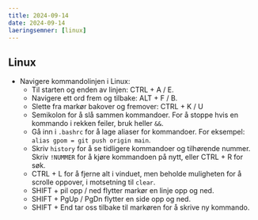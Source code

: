 ```yaml
---
title: 2024-09-14
date: 2024-09-14
laeringsemner: [linux]
---
```


## Linux
* Navigere kommandolinjen i Linux:
    * Til starten og enden av linjen: CTRL + A / E.
    * Navigere ett ord frem og tilbake: ALT + F / B.
    * Slette fra markør bakover og fremover: CTRL + K / U
    * Semikolon for å slå sammen kommandoer. For å stoppe hvis en kommando i rekken feiler, bruk heller `&&`.
    * Gå inn i `.bashrc` for å lage aliaser for kommandoer. For eksempel: `alias gpom = git push origin main`.
    * Skriv `history` for å se tidligere kommandoer og tilhørende nummer. Skriv `!NUMMER` for å kjøre kommandoen på nytt, eller CTRL + R for søk.
    * CTRL + L for å fjerne alt i vinduet, men beholde muligheten for å scrolle oppover, i motsetning til `clear`.
    * SHIFT + pil opp / ned flytter markør en linje opp og ned.
    * SHIFT + PgUp / PgDn flytter en side opp og ned.
    * SHIFT + End tar oss tilbake til markøren for å skrive ny kommando.
